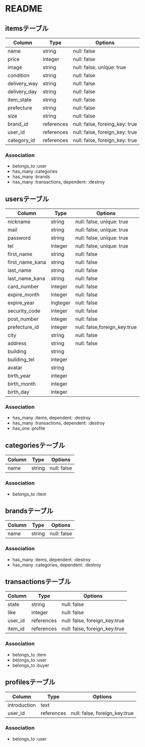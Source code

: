 # README

## itemsテーブル

|Column|Type|Options|
|------|----|-------|
|name|string|null: false|
|price|integer|null: false|
|image|string|null: false, unique: true|
|condition|string|null: false|
|delivery_way|string|null: false|
|delivery_day|string|null: false|
|item_state|string|null: false|
|prefecture|string|null: false|
|size|string|null: false|
|brand_id|references|null: false, foreing_key: true|
|user_id|references|null: false, foreign_key: true|
|category_id|references|null: false, foreign_key: true|

### Association
- belongs_to :user
- has_many :categories
- has_many :brands
- has_many :transactions, dependent: :destroy


## usersテーブル

|Column|Type|Options|
|------|----|-------|
|nickname|string|null: false, unique: true|
|mail|string|null: false, unique: true|
|password|string|null: false, unique: true|
|tel|integer|null: false, unique: true|
|first_name|string|null: false|
|first_name_kana|string|null: false|
|last_name|string|null: false|
|last_name_kana|string|null: false|
|card_number|integer|null: false|
|expire_month|integer|null: false|
|expire_year|ingteger|null: false|
|security_code|integer|null: false|
|post_number|integer|null: false|
|prefecture_id|integer|null: false,foreign_key:true|
|city|string|null: false|
|address|string|null: false|
|building|string||
|building_tel|integer||
|avatar|string||
|birth_year|integer||
|birth_month|integer||
|birth_day|integer||


### Association
- has_many :items, dependent: :destroy
- has_many :transactions, dependent: :destroy
- has_one :profile

## categoriesテーブル

|Column|Type|Options|
|------|----|-------|
|name|string|null: false|

### Association
- belongs_to :item

## brandsテーブル

|Column|Type|Options|
|------|----|-------|
|name|string|null: false|

### Association
- has_many :items, dependent: :destroy
- has_many :categories, dependent: :destroy

## transactionsテーブル

|Column|Type|Options|
|------|----|-------|
|state|string|null: false|
|like|integer|null: false|
|user_id|references|null: false, foreign_key:true|
|item_id|references|null: false, foreign_key:true|


### Association
- belongs_to :item
- belongs_to :user
- belongs_to :buyer

## profilesテーブル

|Column|Type|Options|
|------|----|-------|
|introduction|text||
|user_id|references|null: false, foreign_key:true|


### Association
- belongs_to :user
